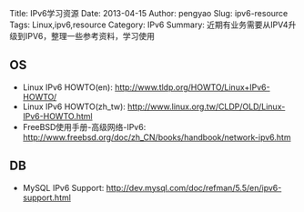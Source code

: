 Title: IPv6学习资源
Date: 2013-04-15
Author: pengyao
Slug: ipv6-resource
Tags: Linux,ipv6,resource
Category: IPv6
Summary: 近期有业务需要从IPV4升级到IPV6，整理一些参考资料，学习使用

## OS ##
* Linux IPv6 HOWTO(en): <http://www.tldp.org/HOWTO/Linux+IPv6-HOWTO/>
* Linux IPv6 HOWTO(zh_tw): <http://www.linux.org.tw/CLDP/OLD/Linux-IPv6-HOWTO.html>
* FreeBSD使用手册-高级网络-IPv6: <http://www.freebsd.org/doc/zh_CN/books/handbook/network-ipv6.htm>

## DB ##
* MySQL IPv6 Support: <http://dev.mysql.com/doc/refman/5.5/en/ipv6-support.html>
 

